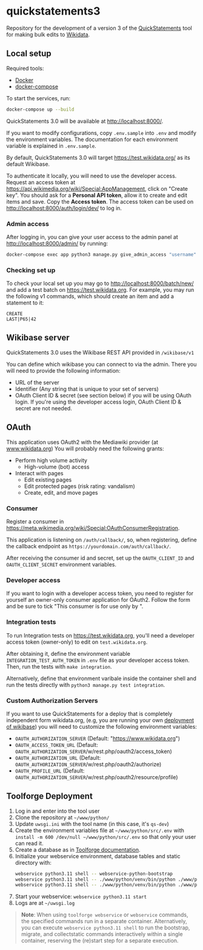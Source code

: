 # quickstatements3

Repository for the development of a version 3 of the [QuickStatements](https://www.wikidata.org/wiki/Help:QuickStatements) tool for making bulk edits to [Wikidata](https://www.wikidata.org).

## Local setup

Required tools:

* [Docker](https://docs.docker.com/engine/install/)
* [docker-compose](https://docs.docker.com/compose/install/)

To start the services, run:

```bash
docker-compose up --build
```

QuickStatements 3.0 will be available at <http://localhost:8000/>.

If you want to modify configurations, copy `.env.sample` into `.env` and modify the environment variables. The documentation for each environment variable is explained in `.env.sample`.

By default, QuickStatements 3.0 will target <https://test.wikidata.org/> as its default Wikibase.

To authenticate it locally, you will need to use the developer access. Request an access token at <https://api.wikimedia.org/wiki/Special:AppManagement>, click on "Create key". You should ask for a **Personal API token**, allow it to create and edit items and save. Copy the **Access token**. The access token can be used on <http://localhost:8000/auth/login/dev/> to log in.

### Admin access 

After logging in, you can give your user access to the admin panel at <http://localhost:8000/admin/> by running:

```bash
docker-compose exec app python3 manage.py give_admin_access "username"
```

### Checking set up

To check your local set up you may go to <http://localhost:8000/batch/new/> and add a test batch on <https://test.wikidata.org>. For example, you may run the following v1 commands, which should create an item and add a statement to it:

```
CREATE
LAST|P65|42
```

## Wikibase server

QuickStatements 3.0 uses the Wikibase REST API provided in `/wikibase/v1`

You can define which wikibase you can connect to via the admin. There you will need to provide the following information:

 - URL of the server
 - Identifier (Any string that is unique to your set of servers)
 - OAuth Client ID & secret (see section below) if you will be using OAuth login. If you're using the developer access login, OAuth Client ID & secret are not needed.

## OAuth

This application uses OAuth2 with the Mediawiki provider (at www.wikidata.org)
You will probably need the following grants:

* Perform high volume activity
  * High-volume (bot) access
* Interact with pages
  * Edit existing pages
  * Edit protected pages (risk rating: vandalism)
  * Create, edit, and move pages

### Consumer

Register a consumer in <https://meta.wikimedia.org/wiki/Special:OAuthConsumerRegistration>.

This application is listening on `/auth/callback/`, so, when registering, define the callback endpoint as `https://yourdomain.com/auth/callback/`.

After receiving the consumer id and secret, set up the `OAUTH_CLIENT_ID` and `OAUTH_CLIENT_SECRET` environment variables.

### Developer access

If you want to login with a developer access token, you need to register for yourself an owner-only consumer application for OAuth2. Follow the form and be sure to tick "This consumer is for use only by <YOUR USERNAME>".

### Integration tests

To run Integration tests on https://test.wikidata.org, you'll need a developer access token (owner-only) to edit on `test.wikidata.org`.

After obtaining it, define the environment variable `INTEGRATION_TEST_AUTH_TOKEN` in `.env` file as your developer access token. Then, run the tests with `make integration`.

Alternatively, define that environment varibale inside the container shell and run the tests directly with `python3 manage.py test integration`.

### Custom Authorization Servers

If you want to use QuickStatements for a deploy that is completely independent form wikidata.org, (e.g, you are running your own [deployment of wikibase](https://wikiba.se/)) you will need to customize the following environment variables:

 - `OAUTH_AUTHORIZATION_SERVER` (Default: "https://www.wikidata.org")
 - `OAUTH_ACCESS_TOKEN_URL`     (Default: `OAUTH_AUTHORIZATION_SERVER`/w/rest.php/oauth2/access_token)
 - `OAUTH_AUTHORIZATION_URL`    (Default: `OAUTH_AUTHORIZATION_SERVER`/w/rest.php/oauth2/authorize)
 - `OAUTH_PROFILE_URL`          (Default: `OAUTH_AUTHORIZATION_SERVER`/w/rest.php/oauth2/resource/profile)

## Toolforge Deployment

1. Log in and enter into the tool user
2. Clone the repository at `~/www/python/`
3. Update `uwsgi.ini` with the tool name (in this case, it's `qs-dev`)
4. Create the environment variables file at `~/www/python/src/.env` with `install -m 600 /dev/null ~/www/python/src/.env` so that only your user can read it.
5. Create a database as in [Toolforge documentation](https://wikitech.wikimedia.org/wiki/Help:Toolforge/ToolsDB#Steps_to_create_a_user_database).
6. Initialize your webservice environment, database tables and static directory with:
   ```bash
   webservice python3.11 shell -- webservice-python-bootstrap
   webservice python3.11 shell -- ./www/python/venv/bin/python ./www/python/src/manage.py migrate
   webservice python3.11 shell -- ./www/python/venv/bin/python ./www/python/src/manage.py collectstatic --noinput
   ```
7. Start your webservice: `webservice python3.11 start`
8. Logs are at `~/uwsgi.log`

> **Note**: When using `toolforge webservice` or `webservice` commands, the specified commands run in a separate container. Alternatively, you can execute `webservice python3.11 shell` to run the bootstrap, migrate, and collectstatic commands interactively within a single container, reserving the (re)start step for a separate execution.
